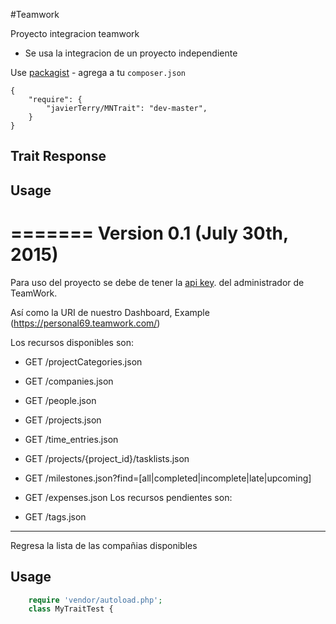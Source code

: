#Teamwork

Proyecto integracion teamwork 


* Se usa la integracion de un proyecto independiente

Use [packagist](https://github.com/javierTerry/MNTrait.git) - agrega a tu `composer.json`

    {
        "require": {
            "javierTerry/MNTrait": "dev-master",
        }
    }

Trait Response
----------------------------------
## Usage

=======
Version 0.1 (July 30th, 2015)
=======================================

Para uso del proyecto se debe de tener la [api key](http://developer.teamwork.com/enabletheapiandgetyourkey). del administrador de TeamWork.

Así como la URI de nuestro Dashboard, Example (https://personal69.teamwork.com/)

Los recursos disponibles son:

* GET /projectCategories.json
* GET /companies.json
* GET /people.json
* GET /projects.json
* GET /time_entries.json
* GET /projects/{project_id}/tasklists.json
* GET /milestones.json?find=[all|completed|incomplete|late|upcoming]
* GET /expenses.json
Los recursos pendientes son:

* GET /tags.json


----------------------------------
Regresa la lista de las compañias disponibles 

## Usage
```php
    require 'vendor/autoload.php';
	class MyTraitTest {
```	
